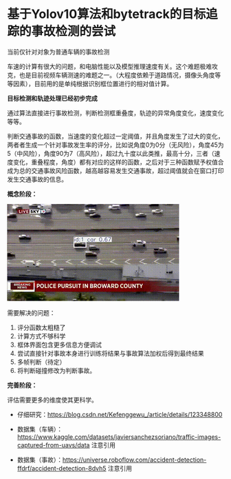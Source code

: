 # 基于Yolov10算法和bytetrack的目标追踪的事故检测的尝试

当前仅针对对象为普通车辆的事故检测

车速的计算有很大的问题，和电脑性能以及模型推理速度有关。这个难题极难攻克，也是目前视频车辆测速的难题之一。（大程度依赖于道路情况，摄像头角度等等因素），目前用的是单纯根据识别框位置进行的相对值计算。

**目标检测和轨迹处理已经初步完成**

通过算法直接进行事故检测，判断检测框重叠度，轨迹的异常角度变化，速度变化等等。

判断交通事故的函数，当速度的变化超过一定阈值，并且角度发生了过大的变化，两者者生成一个针对事故发生率的评分，比如说角度0为0分（无风险），角度45为5（中风险），角度90为7（高风险），超过九十度以此类推，最高十分，三者（速度变化，重叠程度，角度）都有对应的这样的函数，之后对于三种函数赋予权值合成为总的交通事故风险函数，越高越容易发生交通事故，超过阈值就会在窗口打印发生交通事故的信息。

**概念阶段：**

![display](https://github.com/Kitagawayyds/Traffic-accident-prediction/blob/main/concept.gif)

需要解决的问题：
1. 评分函数太粗糙了
2. 计算方式不够科学
3. 框体界面包含更多信息方便调试
4. 尝试直接针对事故本身进行训练将结果与事故算法加权后得到最终结果
5. 多帧判断（待定）
6. 将判断碰撞修改为判断事故。

**完善阶段：**

评估需要更多的维度使其更科学。

- 仔细研究：https://blog.csdn.net/Kefenggewu_/article/details/123348800

- 数据集（车辆）：https://www.kaggle.com/datasets/javiersanchezsoriano/traffic-images-captured-from-uavs/data 注意引用
- 数据集（事故）：https://universe.roboflow.com/accident-detection-ffdrf/accident-detection-8dvh5 注意引用





